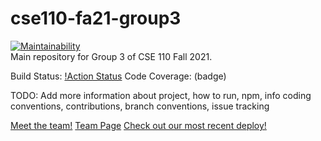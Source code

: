 # cse110-fa21-group3

[![Maintainability](https://api.codeclimate.com/v1/badges/17334651f5f930bb684f/maintainability)](https://codeclimate.com/github/cse110-fa21-group3/cse110-fa21-group3/maintainability)<br>
Main repository for Group 3 of CSE 110 Fall 2021.

Build Status: [!Action Status](https://github.com/cse110-fa21-group3/cse110-fa21-group3/blob/main/.github/workflows/super-linter.yml/badge.svg)
Code Coverage: (badge)

TODO: Add more information about project, how to run, npm, info coding conventions, contributions, branch conventions, issue tracking

[Meet the team!](https://github.com/cse110-fa21-group3/cse110-fa21-group3/blob/main/admin/team.md)
[Team Page](https://github.com/cse110-fa21-group3/cse110-fa21-group3/blob/main/admin/team.md)
[Check out our most recent deploy!](https://team003.netlify.app)
